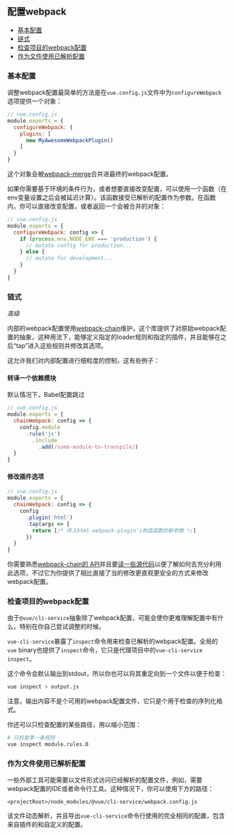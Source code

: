 ## 配置webpack

- [基本配置](#基本配置)
- [链式](#链式)
- [检查项目的webpack配置](#检查项目的webpack配置)
- [作为文件使用已解析配置](#作为文件使用已解析配置)

### 基本配置

调整webpack配置最简单的方法是在`vue.config.js`文件中为`configureWebpack`选项提供一个对象：

``` js
// vue.config.js
module.exports = {
  configureWebpack: {
    plugins: [
      new MyAwesomeWebpackPlugin()
    ]
  }
}
```

这个对象会被[webpack-merge](https://github.com/survivejs/webpack-merge)合并进最终的webpack配置。

如果你需要基于环境的条件行为，或者想要直接改变配置，可以使用一个函数（在env变量设置之后会被延迟计算）。该函数接受已解析的配置作为参数。在函数内，你可以直接改变配置，或者返回一个会被合并的对象：

``` js
// vue.config.js
module.exports = {
  configureWebpack: config => {
    if (process.env.NODE_ENV === 'production') {
      // mutate config for production...
    } else {
      // mutate for development...
    }
  }
}
```

### 链式

*高级*

内部的webpack配置使用[webpack-chain](https://github.com/mozilla-neutrino/webpack-chain)维护。这个库提供了对原始webpack配置的抽象，这种用法下，能够定义指定的loader规则和指定的插件，并且能够在之后“tap”进入这些规则并修改其选项。

这允许我们对内部配置进行细粒度的控制，这有些例子：

#### 转译一个依赖模块

默认情况下，Babel配置跳过

``` js
// vue.config.js
module.exports = {
  chainWebpack: config => {
    config.module
      .rule('js')
        .include
          .add(/some-module-to-transpile/)
  }
}
```

#### 修改插件选项

``` js
// vue.config.js
module.exports = {
  chainWebpack: config => {
    config
      .plugin('html')
      .tap(args => {
        return [/* 传入html-webpack-plugin's构造函数的新参数 */]
      })
  }
}
```

你需要熟悉[webpack-chain的 API](https://github.com/mozilla-neutrino/webpack-chain#getting-started)并且要[读一些源代码](https://github.com/vuejs/vue-cli/tree/dev/packages/%40vue/cli-service/lib/config)以便了解如何去充分利用此选项，不过它为你提供了相比直接了当的修改更直观更安全的方式来修改webpack配置。

### 检查项目的webpack配置

由于`@vue/cli-service`抽象除了webpack配置，可能会使你更难理解配置中有什么，特别在你自己尝试调整的时候。

`vue-cli-service`暴露了`inspect`命令用来检查已解析的webpack配置。全局的`vue` binary也提供了`inspect`命令，它只是代理项目中的`vue-cli-service inspect`。

这个命令会默认输出到stdout，所以你也可以将其重定向到一个文件以便于检查：

``` sh
vue inspect > output.js
```

注意，输出内容不是个可用的webpack配置文件，它只是个用于检查的序列化格式。

你还可以只检查配置的某些路径，用以缩小范围：

``` sh
# 只检查第一条规则
vue inspect module.rules.0
```

### 作为文件使用已解析配置

一些外部工具可能需要以文件形式访问已经解析的配置文件，例如，需要webpack配置的IDE或者命令行工具。这种情况下，你可以使用下方的路径：

```
<projectRoot>/node_modules/@vue/cli-service/webpack.config.js
```

该文件动态解析，并且导出`vue-cli-service`命令行使用的完全相同的配置，包含来自插件的和自定义的配置。
